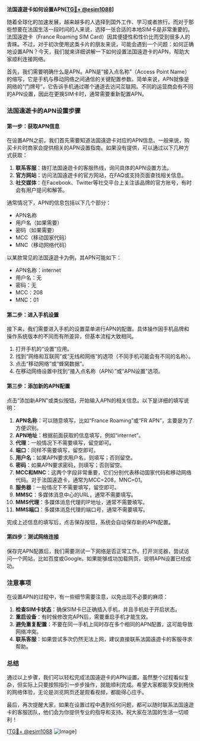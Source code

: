 **法国遠遊卡如何设置APN[[TG💪+ @esim1088](https://t.me/s/esim1088)]**

随着全球化的加速发展，越来越多的人选择到国外工作、学习或者旅行。而对于那些想要在法国生活一段时间的人来说，选择一张合适的本地SIM卡是非常重要的。法国遠遊卡（France Roaming SIM Card）因其便捷性和性价比而受到很多人的青睐。不过，对于初次使用这类卡片的朋友来说，可能会遇到一个问题：如何正确地设置APN？今天，我们就来详细讲解一下如何设置法国遠遊卡的APN，帮助大家顺利连接网络。

首先，我们需要明确什么是APN。APN是“接入点名称”（Access Point Name）的缩写，它是手机与移动网络之间通信的关键配置参数。简单来说，APN就像是网络的“门牌号”，它告诉手机通过哪个通道去访问互联网。不同的运营商会有不同的APN设置，因此在更换SIM卡时，通常需要重新配置APN。

### 法国遠遊卡的APN设置步骤

#### 第一步：获取APN信息
在设置APN之前，我们首先需要知道法国遠遊卡对应的APN信息。一般来说，购买卡片时商家会提供相关的APN设置指南。如果没有提供，可以通过以下几种方式获取：

1. **联系客服**：拨打法国遠遊卡的客服热线，询问具体的APN设置方法。
2. **官方网站**：访问法国遠遊卡的官方网站，在FAQ或支持页面查找相关信息。
3. **社交媒体**：在Facebook、Twitter等社交平台上关注该品牌的官方账号，有时会有用户提问和解答。

通常情况下，APN的信息包括以下几个部分：
- APN名称
- 用户名（如果需要）
- 密码（如果需要）
- MCC（移动国家代码）
- MNC（移动网络代码）

以某款常见的法国遠遊卡为例，其APN可能如下：
- APN名称：internet
- 用户名：无
- 密码：无
- MCC：208
- MNC：01

#### 第二步：进入手机设置
接下来，我们需要进入手机的设置菜单进行APN的配置。具体操作因手机品牌和操作系统版本的不同而有所差异，但基本流程大致相同。

1. 打开手机的“设置”应用。
2. 找到“网络和互联网”或“无线和网络”的选项（不同手机可能会有不同的名称）。
3. 点击“移动网络”或“蜂窝数据”。
4. 在移动网络设置中找到“接入点名称（APN）”或“APN设置”选项。

#### 第三步：添加新的APN配置
点击“添加新APN”或类似按钮，开始输入APN的相关信息。以下是详细的填写说明：

1. **APN名称**：可以随意填写，比如“France Roaming”或“FR APN”，主要是为了方便识别。
2. **APN地址**：根据前面获取的信息填写，例如“internet”。
3. **代理**：一般情况下不需要填写，留空即可。
4. **端口**：同样不需要填写，留空即可。
5. **用户名**：如果APN要求用户名，则填写；否则留空。
6. **密码**：如果APN要求密码，则填写；否则留空。
7. **MCC和MNC**：这两个字段非常重要，它们分别代表移动国家代码和移动网络代码。对于法国遠遊卡，通常为MCC=208，MNC=01。
8. **服务器**：一般情况下不需要填写，留空即可。
9. **MMSC**：多媒体消息中心的URL，通常不需要填写。
10. **MMS代理**：多媒体消息代理的IP地址，通常不需要填写。
11. **MMS端口**：多媒体消息代理的端口号，通常不需要填写。

完成上述信息的填写后，点击保存按钮，系统会自动保存新的APN配置。

#### 第四步：测试网络连接
保存完APN配置后，我们需要测试一下网络是否正常工作。打开浏览器，尝试访问一个网站，比如百度或Google。如果能够成功加载网页，说明APN设置已经成功。

### 注意事项

在设置APN的过程中，有一些细节需要注意，以免出现不必要的麻烦：

1. **检查SIM卡状态**：确保SIM卡已正确插入手机，并且手机处于开启状态。
2. **重启设备**：有时候修改完APN后，需要重启手机才能生效。
3. **避免重复配置**：不要在同一手机上同时存在多个相同的APN配置，这可能导致网络冲突。
4. **联系客服**：如果尝试多次仍然无法上网，建议直接联系法国遠遊卡的客服寻求帮助。

### 总结

通过以上步骤，我们可以轻松完成法国遠遊卡的APN设置。虽然整个过程看似复杂，但实际上只要按照指引一步步操作，就能顺利完成。希望大家都能享受到畅快的网络体验，无论是浏览网页还是观看视频，都能得心应手。

最后，再次提醒大家，如果在设置过程中遇到任何问题，都可以随时联系法国遠遊卡的客服团队，他们会为你提供专业的指导和支持。祝大家在法国的生活一切顺利！

[[TG💪+ @esim1088](https://t.me/s/esim1088) ![Image](https://i.postimg.cc/4NQfJmqS/Snipaste-2025-05-13-00-14-12.png)]